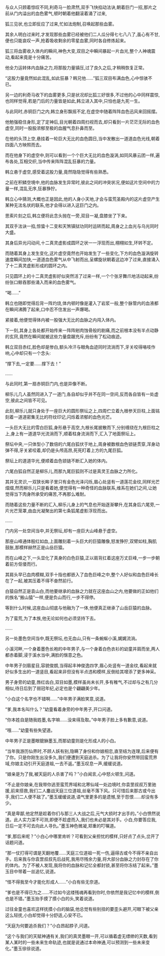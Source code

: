 
与众人只顾着惊叹不同,利奇马一脸肃然,双手飞快掐动法诀,朝着巨门一招,那片之前从门内溢出的血色雾气,顿时朝着他翻滚着涌了过来,

狐三见状,也立即反应了过来,忙如法炮制,召唤起那些血雾。

其余人明白过来时,才发现那些血雾已经被他们二人瓜分得七七八八了,虽心有不甘,便也只能哀叹一声,抢着吸收剩余的零星血雾,同时各自修炼起来。

狐三将血雾收入体内的瞬间,神色大变,双目之中瞬间暴起一片血光,整个人神魂震动,看起来竟是十分痛苦。

他全力运转体内血脉之力,将那股力量镇压,过了良久之后,才稍稍恢复正常。

“这股力量竟然如此混乱,如此狂暴？韩兄他……”狐三双目布满血色,心中惊骇不已。

另一边的利奇马收下的血雾更多,只是状况却比狐三好很多,不过他的心中同样震惊,也同样觉得,若是门后的力量皆是如此,韩立进入其中,只怕也是九死一生。

与此同时,赤铜巨门之内,韩立身形飘摇不定,在虚空中随着阵阵血色迅风来回摇摆。

他勉强稳住身形,定了定神后,目光朝着四周扫视而去,却只看到一片茫茫无际的血色虚空,同时一股股浓郁至极的血腥气息扑鼻而至。

在他的头顶上空,悬挂着一轮巨大无比的血色圆日,当中发散出一道道血色光线,朝着四面八方映照而去。

而在他身下的虚空中,则可以看到一个个巨大无比的血色漩涡,如同风暴云团一样,遍布各处,互相交织,当中传来阵阵混乱狂暴的力量。

韩立悬于虚空,感受着这股力量,竟然隐隐觉得有些熟悉。

之前在积鳞空境中,他的血脉发生异常时,彼此之间的冲突状况,便如这片空间中的力量一样,混乱无序,狂暴狰狞。

韩立心中猜测,大概也正是因此,他的人身小天地,才会与蛮荒圣殿内的这片虚空产生某种无法名状的联系,他才会得以进入这巨门之内。

思索片刻之后,韩立便将此念头抛在一旁,双目一凝,盘膝坐了下来。

其双手法诀一掐,惊蛰十二变和天煞镇狱功同时运转而起,周身之上血光与乌光同时大盛。

其身后异光闪动间,十二真灵虚影成圆环之状一一浮现而出,栩栩如生,环转不定。

而随着其身上发生变化,这片虚空竟然也开始发生了一些变化,下方的血色漩涡旋转速度瞬间加快,一道道血色雾气从中飞射而出,呈螺旋状朝着这边冲了过来,直接涌入了十二真灵虚影形成的圆环之内。

只见圆环上的十二真灵虚影好似突然活了过来一样,一个个张牙舞爪地活动起来,纷纷张口鲸吞那些涌入而来的血色雾气。

“喝……”

韩立也随即觉得后背一阵灼烧,体内顿时像是灌入了岩浆一般,整个脉管内的血液都在瞬间沸腾了起来,口中忍不住发出一声爆喝。

紧接着,他便觉得体内被一股强大无比的血脉之内闯入体内。

下一刻,其身上各处都开始传来一阵阵剜肉蚀骨般的剧痛,而之前根本没有半点动静的玄窍,竟然在瞬间就被这些力量盘踞充斥,纷纷有了松动痕迹。

韩立双目赤红,脸色却是惨白,额头冷汗与眼角血迹同时流淌而下,牙关咬得咯吱作响,心中却只有一个念头:

“撑下去,一定要……撑下去！”

……

与此同时,第一扇赤铜巨门内,也是异像不断。

柳乐儿几人虽然同进入了一道门,各自却似乎并不在同一空间,反而各自皆有一处虚空,彼此之间皆不可见。

此刻,柳乐儿就只身处于一座巨大的圆形祭坛之上,四周伫立着九根参天巨柱,上面铭刻着一道道密集无比的符纹印记,闪烁着浓郁的血色光芒。

一头巨大无比的雪白巨狐,身形悬于高空,九根长尾披散而下,分别缠绕在九根巨柱之上,身上有一道道华光流淌而下,顺着柱身流淌而下,汇入了地面祭坛上。

祭坛中央,一只体型小了数倍的六尾白狐伏于地上,周身被数根血色锁链贯穿,浑身动弹不得,牙关紧咬着,却仍是头颅高昂,死死盯着上方的九尾巨狐。

祭坛上的道道华光,便顺着血色锁链不断汇入她的体内。

六尾白狐自然正是柳乐儿,而那九尾巨狐则不过是真灵王血脉之力所化。

其并无灵识,一双狭长眸子里只有金色光泽闪烁,眉心处竖有一道莲花金纹,同样光芒熠熠,然而柳乐儿只是看着她,便觉得有一种奇怪的血脉联系,维系在她们之间,让她觉得当下肉身所承受的痛苦,不再那么难耐。

而随着这些力量不断的汇入,柳乐儿身上的气息也开始逐渐攀升,在其身后六尾旁,一片光芒笼罩,由血光凝聚出的第七条狐尾虚影浮现而出。

……

门内另一处空间当中,并无祭坛,却有一座巨大山峰悬于虚空。

那座山峰通体殷红如血,上面雕刻着一头巨大的巨猿雕像,怒发狰狞,双臂如柱,胸肌鼓胀,那模样赫然正是山岳巨猿。

而在山峰之下,一头显化了真身的白色巨猿,正以肩背扛着这座万丈巨峰,一步一步朝着前方伛偻而行。

其肩头早已血肉模糊,双手十指也都嵌入了血色巨峰之中,整个人好似和血色巨峰长在了一起,被其压着不得不奋然前行。

白猿自然正是袁山白,而他要继承的血脉之力就在这座血山之内,他要做的正如他们的族名“搬山猿”一样,便是负山而行,一步不得停。

等到什么时候,这座血山彻底与他融为了一体,他便真正继承了山岳巨猿的血脉。

为了蛮荒,为了本族,他无论如何也必须坚持下去。

……

另一处墨色空间当中,既无祭坛,也无血山,只有一条蜿蜒小溪,娓娓流淌。

小溪河畔,一个身着墨色长袍的中年男子,与一个身着白色衣衫的幼童并肩而坐,两人都赤着脚,浸于溪水当中,满脸的惬意之色。

中年男子剑眉星目,容貌俊朗,当得起丰神俊逸四字,眉心处竖有一道金纹,看起来就好似多生出的一道竖目,看起来非但没有半点违和模样,反倒给其增添了更多神采。

男子身旁的幼童,唇红齿白,双目如墨,模样虽尚未长开,多有稚气,不过却与之有几分相似,待日后到了弱冠年纪,必定也是个翩翩美少年。

“小白这个名字也不错啊……”中年男子满脸笑意,说道。

“爹,我本名叫什么？”幼童看着身旁的中年男子,开口问道。

“你本姓自是随我姓墨,名字嘛……没来得及取。”中年男子脸上多有歉意,说道。

“哦……”幼童有些失望道。

中年男子正是墨眼貔貅墨玉,而那幼童则是化形成人的小白。

“当年我游历仙界时,不顾人妖有别,隐瞒了身份和你娘相恋,直至结为连理,后来便有了你。只是你刚生出没多久,我们便遭到天庭追杀。为了让我将你安然带回蛮荒界域,你娘主动引开天庭道祖,一去不返。”墨玉叹息一声,缓缓说道。

“娘亲是为了我,被天庭的人杀害了吗？”小白闻言,心中怒火顿生,问道。

“不止是你娘亲,在我带你逃至蛮荒界域和北寒仙域一处边境时,你袁罡叔叔万里驰援,前来搭救,我们二人鏖战天庭三位道祖,丝毫不落下风。只可惜后来那古或今出手,我们二人便不敌了。”墨玉缓缓说道,语气里更多的是遗憾,至于怨恨……却没有多少。

“真是卑鄙,他定然是趁着你们与那三人大战之后,元气大损时才出手的。”小白愤然说道。此人实力深不可测,即便不趁虚而入,我们也未必是其对手。小白,你要答应我,日后一定不可去向此人寻仇。”墨玉神色微凝,郑重的叮嘱道。

“爹,那后来呢？”小白心中哪里肯听？可看到父亲担忧的模样,只好点了点头,岔开了话题问道。

“那一仗打得可谓是天翻地覆……天庭三位道祖一死一伤,逼得古或今不得不亲自出手。后来我与你袁罡叔叔先后战死,我用尽残余力量,将大部分血脉之力封存在了你的体内。为了不被人发现,我将你的血脉和记忆全都封锁,甚至将你冻结了起来。”墨玉目中带着一丝追忆,说道。

“怪不得我至今才能化形成人……”小白有些无奈道。

“爹也是不得已为之……不过如今这缕残魂再看到你时,你依然是我记忆中的模样,倒也是不错。”墨玉抬手摸了摸小白的头,笑着说道。

过往金童也喜欢这样抚摸小白的脑袋,他总觉有些别扭的要歪头避开,可眼下被父亲这么轻抚,小白却觉得十分舒适,心安不已。

“天庭为何要追杀我们？”小白昂起脖子,问道。

“这个与我们的天赋神通有关,我们的真灵墨眼一开,可以循着虚无缥缈的天数,看到某人某时的一些未来生命轨迹,也就是说通过本命神通,可以预测到一些未来变化。”墨玉徐徐说道。